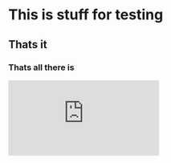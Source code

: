 # This is stuff for testing
## Thats it
### Thats all there is

![Video](https://SamBeckett0.github.io/Video.md)
